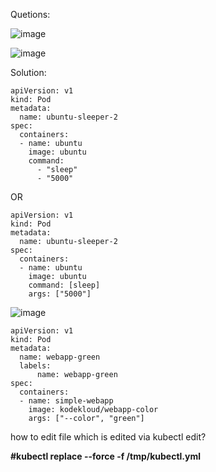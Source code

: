 










Quetions:

![image](https://github.com/Khushang49/90DaysofKubernetes/assets/95266353/97291692-e892-4285-b93f-375f79731a2e)

![image](https://github.com/Khushang49/90DaysofKubernetes/assets/95266353/52345de1-b6a2-4aee-a6f6-e277dea19ffc)


Solution: 

````
apiVersion: v1 
kind: Pod 
metadata:
  name: ubuntu-sleeper-2 
spec:
  containers:
  - name: ubuntu
    image: ubuntu
    command:
      - "sleep"
      - "5000"
`````   

OR

```
apiVersion: v1 
kind: Pod 
metadata:
  name: ubuntu-sleeper-2 
spec:
  containers:
  - name: ubuntu
    image: ubuntu
    command: [sleep]
    args: ["5000"]
```


![image](https://github.com/Khushang49/90DaysofKubernetes/assets/95266353/ed487561-c7e3-46bd-8903-09d0fa468637)

```
apiVersion: v1 
kind: Pod 
metadata:
  name: webapp-green
  labels:
      name: webapp-green 
spec:
  containers:
  - name: simple-webapp
    image: kodekloud/webapp-color
    args: ["--color", "green"]
```


how to edit file which is edited via kubectl edit?

**#kubectl replace --force -f /tmp/kubectl.yml**
